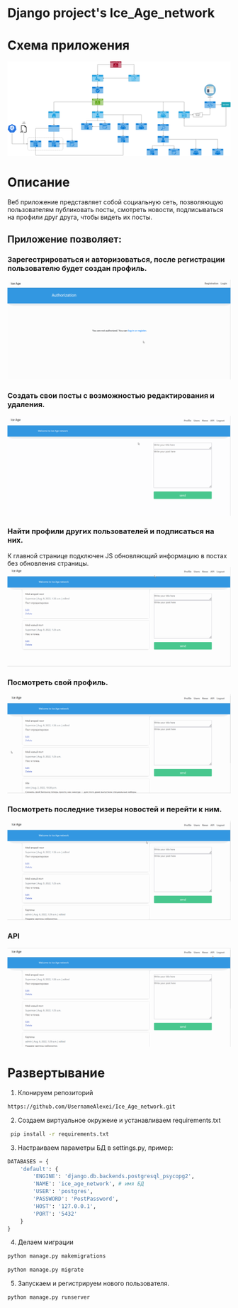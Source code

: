 # Django project's Ice_Age_network

# Схема приложения
![image](https://github.com/UsernameAlexei/gif_projects/blob/Ice_Age_network_material/Ice_age_map.png)

# Описание
Веб приложение представляет собой социальную сеть, позволяющую пользователям публиковать посты, смотреть новости, подписываться на профили друг друга, чтобы видеть их посты.

## Приложение позволяет:
### Зарегестрироваться и авторизоваться, после регистрации пользователю будет создан профиль.
![image](https://github.com/UsernameAlexei/gif_projects/blob/Ice_Age_network_material/ice_age_auth.gif)

### Создать свои посты с возможностью редактирования и удаления.
![image](https://github.com/UsernameAlexei/gif_projects/blob/Ice_Age_network_material/Ice_age%20post_crud.gif)

### Найти профили других пользователей и подписаться на них.
К главной странице подключен JS обновляющий информацию в постах без обновления страницы.
![image](https://github.com/UsernameAlexei/gif_projects/blob/Ice_Age_network_material/users_profiles.gif)

### Посмотреть свой профиль.
![image](https://github.com/UsernameAlexei/gif_projects/blob/Ice_Age_network_material/Ice_age_my_profile.gif)

### Посмотреть последние тизеры новостей и перейти к ним.
![image](https://github.com/UsernameAlexei/gif_projects/blob/Ice_Age_network_material/Ice_age_news.gif)

### API
![image](https://github.com/UsernameAlexei/gif_projects/blob/Ice_Age_network_material/Ice_age_api.gif)

# Развертывание
1. Клонируем репозиторий
```cmd
https://github.com/UsernameAlexei/Ice_Age_network.git
```
2. Создаем виртуальное окружеие и устанавливаем requirements.txt
```cmd
 pip install -r requirements.txt
```

3. Настраиваем параметры БД в settings.py, пример:

```python
DATABASES = {
    'default': {
        'ENGINE': 'django.db.backends.postgresql_psycopg2',
        'NAME': 'ice_age_network', # имя БД
        'USER': 'postgres',
        'PASSWORD': 'PostPassword',
        'HOST': '127.0.0.1',
        'PORT': '5432'
    }
}
```

4. Делаем миграции
```cmd
python manage.py makemigrations
```
```cmd
python manage.py migrate
```

5. Запускаем и регистрируем нового пользователя.
```cmd
python manage.py runserver
```
